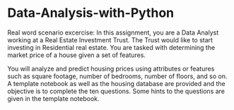 # Data-Analysis-with-Python
Real word scenario excercise:
In this assignment, you are a Data Analyst working at a Real Estate Investment Trust. The Trust would like to start investing in Residential real estate. You are tasked with determining the market price of a house given a set of features. 

You will analyze and predict housing prices using attributes or features such as square footage, number of bedrooms, number of floors, and so on. 
A template notebook as well as the housing database are provided and the objective is to complete the ten questions. Some hints to the questions are given in the template notebook.

